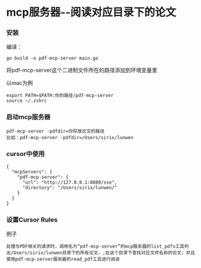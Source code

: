 # mcp服务器--阅读对应目录下的论文

### 安装
编译：
```
go build -o pdf-mcp-server main.go
```

将pdf-mcp-server这个二进制文件所在的路径添加到环境变量里

以mac为例

```
export PATH=$PATH:你的路径/pdf-mcp-server
source ~/.zshrc
```


### 启动mcp服务器

```
pdf-mcp-server -pdfdir=你存放论文的路径
比如：pdf-mcp-server -pdfdir=/Users/sirix/lunwen
```

### cursor中使用
```
{
  "mcpServers": {
    "pdf-mcp-server": {
      "url": "http://127.0.0.1:8080/sse",
      "directory": "/Users/sirix/lunwen/"
    }
  }
}
```
### 设置Cursor Rules
例子
```
处理与PDF相关的请求时，调用名为“pdf-mcp-server”的mcp服务器的list_pdfs工具列出/Users/sirix/lunwen目录下的所有论文，,在这个目录下查找对应文件名称的论文，并且使用pdf-mcp-server服务器的read_pdf工具进行阅读
```
